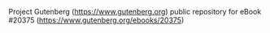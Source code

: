 Project Gutenberg (https://www.gutenberg.org) public repository for eBook #20375 (https://www.gutenberg.org/ebooks/20375)
